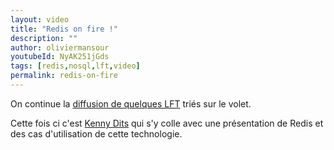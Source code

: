 ```yaml
---
layout: video
title: "Redis on fire !"
description: ""
author: oliviermansour
youtubeId: NyAK251jGds
tags: [redis,nosql,lft,video]
permalink: redis-on-fire
---
```


On continue la [diffusion de quelques LFT](/tags/#lft) triés sur le volet.

Cette fois ci c'est [Kenny Dits](https://twitter.com/kenny_dee) qui s'y colle avec une présentation de Redis et des cas d'utilisation de cette technologie.
